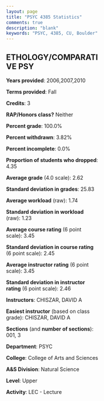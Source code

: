 ```yaml
---
layout: page
title: "PSYC 4385 Statistics"
comments: true
description: "blank"
keywords: "PSYC, 4385, CU, Boulder"
--- 
```

<head>
<script src="https://ajax.googleapis.com/ajax/libs/jquery/2.1.3/jquery.min.js"></script>
<script src="https://dl.dropboxusercontent.com/s/pc42nxpaw1ea4o9/highcharts.js?dl=0"></script>
<!-- <script src="../assets/js/highcharts.js"></script> -->
<style type="text/css">@font-face {
	font-family: "Bebas Neue";
	src: url(https://www.filehosting.org/file/details/544349/BebasNeue%20Regular.otf) format("opentype");
	}
	h1.Bebas { 
		font-family: "Bebas Neue", Verdana, Tahoma;
	}
</style>
</head>
<body>
	<div id="container" style="float: right; width: 45%; height: 88%; margin-left: 2.5%; margin-right: 2.5%;"></div>
	<script language="JavaScript">
		$(document).ready(function() {
		var chart = {type: 'column'};
		var title = {text: 'Grade Distribution'};
		var xAxis = {categories: ['A','B','C','D','F'],crosshair: true};
		var yAxis = {min: 0,title: {text: 'Percentage'}};
		var tooltip = {headerFormat: '<center><b><span style="font-size:20px">{point.key}</span></b></center>',
		               pointFormat: '<td style="padding:0"><b>{point.y:.1f}%</b></td>',
		               footerFormat: '</table>',shared: true,useHTML: true};
		var plotOptions = {column: {pointPadding: 0.0,borderWidth: 0}};  
		var credits = {enabled: false};var series= [{name: 'Percent',data: [24.24,30.3,33.33,7.58,4.55,]}];
		var json = {};
		json.chart = chart;
		json.title = title;
		json.tooltip = tooltip;
		json.xAxis = xAxis;
		json.yAxis = yAxis;  
		json.series = series;
		json.plotOptions = plotOptions;  
		json.credits = credits;
		$('#container').highcharts(json);
	});
	</script>
</body>
			   
## ETHOLOGY/COMPARATIVE PSY

**Years provided**: 2006,2007,2010

**Terms provided**: Fall

**Credits**: 3

**RAP/Honors class?** Neither

**Percent grade**: 100.0%

**Percent withdrawn**: 3.82%

**Percent incomplete**: 0.0%

**Proportion of students who dropped**: 4.35

**Average grade** (4.0 scale): 2.62

**Standard deviation in grades**: 25.83

**Average workload** (raw): 1.74

**Standard deviation in workload** (raw): 1.23

**Average course rating** (6 point scale): 3.45

**Standard deviation in course rating** (6 point scale): 2.45

**Average instructor rating** (6 point scale): 3.45

**Standard deviation in instructor rating** (6 point scale): 2.46

**Instructors**: CHISZAR, DAVID A

**Easiest instructor** (based on class grade): CHISZAR, DAVID A

**Sections** (and **number of sections**): 001, 3

**Department**: PSYC

**College**: College of Arts and Sciences

**A&S Division**: Natural Science

**Level**: Upper

**Activity**: LEC - Lecture